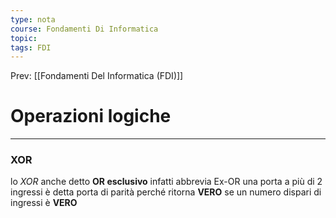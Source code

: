 ```yaml
---
type: nota
course: Fondamenti Di Informatica
topic: 
tags: FDI
---
```


Prev: [[Fondamenti Del Informatica (FDI)]]

# Operazioni logiche
---

### XOR
lo _XOR_ anche detto **OR esclusivo** infatti abbrevia Ex-OR una porta a più di 2 ingressi è detta porta di parità perché ritorna **VERO** se un numero dispari di ingressi è **VERO**